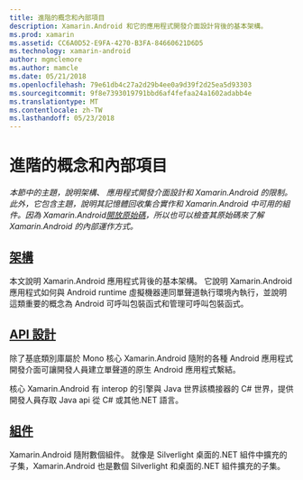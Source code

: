 ```yaml
---
title: 進階的概念和內部項目
description: Xamarin.Android 和它的應用程式開發介面設計背後的基本架構。
ms.prod: xamarin
ms.assetid: CC6A0D52-E9FA-4270-B3FA-84660621D6D5
ms.technology: xamarin-android
author: mgmclemore
ms.author: mamcle
ms.date: 05/21/2018
ms.openlocfilehash: 79e61db4c27a2d29b4ee0a9d39f2d25ea5d93303
ms.sourcegitcommit: 9f8e7393019791bbd6af4fefaa24a1602adabb4e
ms.translationtype: MT
ms.contentlocale: zh-TW
ms.lasthandoff: 05/23/2018
---
```

# <a name="advanced-concepts-and-internals"></a>進階的概念和內部項目

_本節中的主題，說明架構、 應用程式開發介面設計和 Xamarin.Android 的限制。此外，它包含主題，說明其記憶體回收集合實作和 Xamarin.Android 中可用的組件。因為 Xamarin.Android[開放原始碼](https://github.com/xamarin/xamarin-android)，所以也可以檢查其原始碼來了解 Xamarin.Android 的內部運作方式。_


##  <a name="architectureandroidinternalsarchitecturemd"></a>[架構](~/android/internals/architecture.md)

本文說明 Xamarin.Android 應用程式背後的基本架構。 它說明 Xamarin.Android 應用程式如何與 Android runtime 虛擬機器連同單聲道執行環境內執行，並說明這類重要的概念為 Android 可呼叫包裝函式和管理可呼叫包裝函式。 



##  <a name="api-designandroidinternalsapi-designmd"></a>[API 設計](~/android/internals/api-design.md)

除了基底類別庫屬於 Mono 核心 Xamarin.Android 隨附的各種 Android 應用程式開發介面可讓開發人員建立單聲道的原生 Android 應用程式繫結。

核心 Xamarin.Android 有 interop 的引擎與 Java 世界該橋接器的 C# 世界，提供開發人員存取 Java api 從 C# 或其他.NET 語言。



##  <a name="assembliescross-platforminternalsavailable-assembliesmd"></a>[組件](~/cross-platform/internals/available-assemblies.md)

Xamarin.Android 隨附數個組件。 就像是 Silverlight 桌面的.NET 組件中擴充的子集，Xamarin.Android 也是數個 Silverlight 和桌面的.NET 組件擴充的子集。 

